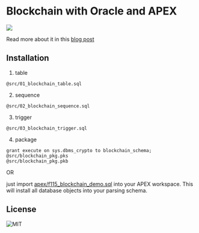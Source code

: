 # Blockchain with Oracle and APEX

![](https://blogdanielhochleitner.files.wordpress.com/2017/10/blockchain_demo.gif)

Read more about it in this [blog post](https://blog.danielhochleitner.de/2017/10/10/blockchain-with-oracle-and-apex/)


## Installation

1. table
```
@src/01_blockchain_table.sql
```

2. sequence
```
@src/02_blockchain_sequence.sql
```

3. trigger
```
@src/03_blockchain_trigger.sql
```

4. package
```
grant execute on sys.dbms_crypto to blockchain_schema;
@src/blockchain_pkg.pks
@src/blockchain_pkg.pkb
```

OR

just import [apex/f115_blockchain_demo.sql](https://github.com/Dani3lSun/oracle-blockchain/blob/master/apex/f115_blockchain_demo.sql) into your APEX workspace. This will install all database objects into your parsing schema.


## License

![MIT](https://github.com/Dani3lSun/oracle-blockchain/blob/master/LICENSE)
